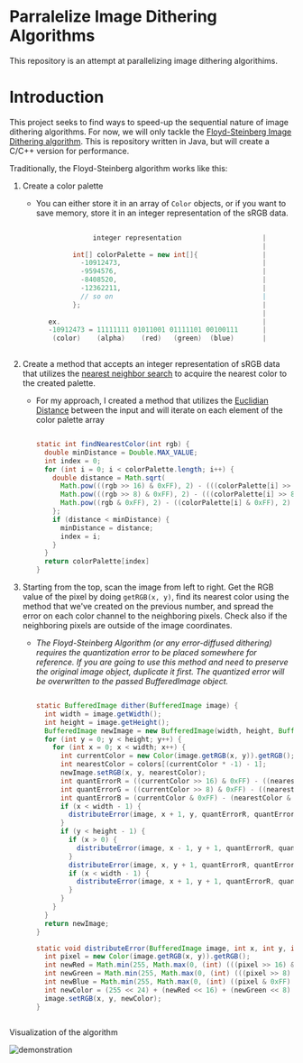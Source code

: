 # Parralelize Image Dithering Algorithms
This repository is an attempt at parallelizing image dithering algorithims. 

# Introduction

This project seeks to find ways to speed-up the sequential nature of image dithering algorithms. For now, we will only tackle the [Floyd-Steinberg Image Dithering algorithm](https://en.wikipedia.org/wiki/Floyd%E2%80%93Steinberg_dithering). This is repository written in Java, but will create a C/C++ version for performance.

Traditionally, the Floyd-Steinberg algorithm works like this:
  1. Create a color palette

     * You can either store it in an array of `Color` objects, or if you want to save memory, store it in an integer representation of the sRGB data.
       
       
       ```java
    
                     integer representation                    |                           color array
                                                               |
                int[] colorPalette = new int[]{                |                Color[] colorPalette = new Color[]{
                  -10912473,                                   |                  new Color(89, 125, 39),
                  -9594576,                                    |                  new Color(109, 153, 48),
                  -8408520,                                    |                  new Color(127, 178, 56),
                  -12362211,                                   |                  new Color(67, 94, 29)
                  // so on                                     |                // so on
                };                                             |                };
                                                               |
          ex.                                                  |
          -10912473 = 11111111 01011001 01111101 00100111      |
           (color)    (alpha)    (red)   (green)  (blue)       |
    
       ```
  2. Create a method that accepts an integer representation of sRGB data that utilizes the [nearest neighbor search](https://en.wikipedia.org/wiki/Nearest_neighbor_search) to acquire the nearest color to the created palette.
     
     * For my approach, I created a method that utilizes the [Euclidian Distance](https://en.wikipedia.org/wiki/Color_difference#sRGB) between the input and will iterate on each element of the color palette array

       ```java

       static int findNearestColor(int rgb) {
         double minDistance = Double.MAX_VALUE;
         int index = 0;
         for (int i = 0; i < colorPalette.length; i++) {
           double distance = Math.sqrt(
             Math.pow(((rgb >> 16) & 0xFF), 2) - (((colorPalette[i] >> 16) & 0xFF), 2) +
             Math.pow(((rgb >> 8) & 0xFF), 2) - (((colorPalette[i] >> 8) & 0xFF), 2) +
             Math.pow((rgb & 0xFF), 2) - ((colorPalette[i] & 0xFF), 2)
           };
           if (distance < minDistance) {
             minDistance = distance;
             index = i;
           }
         }
         return colorPalette[index]
       }

       ```

  3. Starting from the top, scan the image from left to right. Get the RGB value of the pixel by doing `getRGB(x, y)`, find its nearest color using the method that we've created on the previous number, and spread the error on each color channel to the neighboring pixels. Check also if the neighboring pixels are outside of the image coordinates.
     
     * _The Floyd-Steinberg Algorithm (or any error-diffused dithering) requires the quantization error to be placed somewhere for reference. If you are going to use this method and need to preserve the original image object, duplicate it first. The quantized error will be overwritten to the passed BufferedImage object._

       ```java

       static BufferedImage dither(BufferedImage image) {
         int width = image.getWidth();
         int height = image.getHeight();
         BufferedImage newImage = new BufferedImage(width, height, BufferedImage.TYPE_INT_ARGB);
         for (int y = 0; y < height; y++) {
           for (int x = 0; x < width; x++) {
             int currentColor = new Color(image.getRGB(x, y)).getRGB();
             int nearestColor = colors[(currentColor * -1) - 1];
             newImage.setRGB(x, y, nearestColor);
             int quantErrorR = ((currentColor >> 16) & 0xFF) - ((nearestColor >> 16) & 0xFF);
             int quantErrorG = ((currentColor >> 8) & 0xFF) - ((nearestColor >> 8) & 0xFF);
             int quantErrorB = (currentColor & 0xFF) - (nearestColor & 0xFF);
             if (x < width - 1) {
               distributeError(image, x + 1, y, quantErrorR, quantErrorG, quantErrorB, 7.0 / 16.0);
             }
             if (y < height - 1) {
               if (x > 0) {
                 distributeError(image, x - 1, y + 1, quantErrorR, quantErrorG, quantErrorB, 3.0 / 16.0);
               }
               distributeError(image, x, y + 1, quantErrorR, quantErrorG, quantErrorB, 5.0 / 16.0);
               if (x < width - 1) {
                 distributeError(image, x + 1, y + 1, quantErrorR, quantErrorG, quantErrorB, 1.0 / 16.0);
               }
             }
           }
         }
         return newImage;
       }

       static void distributeError(BufferedImage image, int x, int y, int quantizationErrorR, int quantizationErrorG, int quantizationErrorB, double weight) {
         int pixel = new Color(image.getRGB(x, y)).getRGB();
         int newRed = Math.min(255, Math.max(0, (int) (((pixel >> 16) & 0xFF) + weight * quantizationErrorR)));
         int newGreen = Math.min(255, Math.max(0, (int) (((pixel >> 8) & 0xFF) + weight * quantizationErrorG)));
         int newBlue = Math.min(255, Math.max(0, (int) ((pixel & 0xFF) + weight * quantizationErrorB)));
         int newColor = (255 << 24) + (newRed << 16) + (newGreen << 8) + newBlue;
         image.setRGB(x, y, newColor);
       }

     ```
  Visualization of the algorithm
     
  ![demonstration](https://github.com/Zjaun/parralel-image-dithering-algorithm/assets/91415509/20c52092-7c01-44a7-b7db-8d1c8c060fba)
